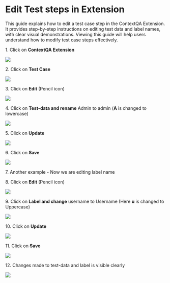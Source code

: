 
# Edit Test steps in Extension

This guide explains how to edit a test case step in the ContextQA Extension. It provides step-by-step instructions on editing test data and label names, with clear visual demonstrations. Viewing this guide will help users understand how to modify test case steps effectively.

1\. Click on **ContextQA Extension**

![](https://ajeuwbhvhr.cloudimg.io/colony-recorder.s3.amazonaws.com/files/2024-03-01/93fa6e28-b373-40e9-9421-bd01cab1eef8/ascreenshot.jpeg?tl_px=1060,0&br_px=1920,480&force_format=png&width=860&wat_scale=76&wat=1&wat_opacity=0.7&wat_gravity=northwest&wat_url=https://colony-recorder.s3.us-west-1.amazonaws.com/images/watermarks/FB923C_standard.png&wat_pad=566,62)


2\. Click on **Test Case**

![](https://ajeuwbhvhr.cloudimg.io/colony-recorder.s3.amazonaws.com/files/2024-03-01/e534fd87-72d2-417a-8c6f-61559027e6fb/user_cropped_screenshot.jpeg?tl_px=1007,107&br_px=1867,588&force_format=png&width=860&wat_scale=76&wat=1&wat_opacity=0.7&wat_gravity=northwest&wat_url=https://colony-recorder.s3.us-west-1.amazonaws.com/images/watermarks/FB923C_standard.png&wat_pad=402,212)


3\. Click on **Edit** (Pencil icon)

![](https://ajeuwbhvhr.cloudimg.io/colony-recorder.s3.amazonaws.com/files/2024-03-01/50c6fd7a-b4be-4aa1-ac6d-12295c613709/ascreenshot.jpeg?tl_px=1060,322&br_px=1920,803&force_format=png&width=860&wat_scale=76&wat=1&wat_opacity=0.7&wat_gravity=northwest&wat_url=https://colony-recorder.s3.us-west-1.amazonaws.com/images/watermarks/FB923C_standard.png&wat_pad=740,212)


4\. Click on **Test-data and rename** Admin to admin (**A** is changed to lowercase)

![](https://ajeuwbhvhr.cloudimg.io/colony-recorder.s3.amazonaws.com/files/2024-03-01/0809a727-4879-4b99-9810-5bb55fef7215/ascreenshot.jpeg?tl_px=1060,201&br_px=1920,682&force_format=png&width=860&wat_scale=76&wat=1&wat_opacity=0.7&wat_gravity=northwest&wat_url=https://colony-recorder.s3.us-west-1.amazonaws.com/images/watermarks/FB923C_standard.png&wat_pad=573,212)


5\. Click on **Update**

![](https://ajeuwbhvhr.cloudimg.io/colony-recorder.s3.amazonaws.com/files/2024-03-01/aed16b07-0f55-4e2a-86c3-37a279fd1df2/ascreenshot.jpeg?tl_px=200,118&br_px=1920,1080&force_format=png&width=1120.0&wat=1&wat_opacity=0.7&wat_gravity=northwest&wat_url=https://colony-recorder.s3.us-west-1.amazonaws.com/images/watermarks/FB923C_standard.png&wat_pad=982,432)


6\. Click on **Save**

![](https://ajeuwbhvhr.cloudimg.io/colony-recorder.s3.amazonaws.com/files/2024-03-01/a0b30aeb-02c9-438f-a181-c9109df0f268/ascreenshot.jpeg?tl_px=773,224&br_px=1920,865&force_format=png&width=1120.0&wat=1&wat_opacity=0.7&wat_gravity=northwest&wat_url=https://colony-recorder.s3.us-west-1.amazonaws.com/images/watermarks/FB923C_standard.png&wat_pad=850,277)


7\. Another example - Now we are editing label name


8\. Click on **Edit** (Pencil icon)

![](https://ajeuwbhvhr.cloudimg.io/colony-recorder.s3.amazonaws.com/files/2024-03-01/1e025d5e-55dd-400c-a541-0d4450628574/ascreenshot.jpeg?tl_px=1060,264&br_px=1920,745&force_format=png&width=860&wat_scale=76&wat=1&wat_opacity=0.7&wat_gravity=northwest&wat_url=https://colony-recorder.s3.us-west-1.amazonaws.com/images/watermarks/FB923C_standard.png&wat_pad=738,212)


9\. Click on **Label and change** username to Username (Here **u** is changed to Uppercase)

![](https://ajeuwbhvhr.cloudimg.io/colony-recorder.s3.amazonaws.com/files/2024-03-01/d8aa1f5c-ae9c-4dc4-9f94-f6e06fc78357/ascreenshot.jpeg?tl_px=1060,149&br_px=1920,630&force_format=png&width=860&wat_scale=76&wat=1&wat_opacity=0.7&wat_gravity=northwest&wat_url=https://colony-recorder.s3.us-west-1.amazonaws.com/images/watermarks/FB923C_standard.png&wat_pad=590,212)


10\. Click on **Update**

![](https://ajeuwbhvhr.cloudimg.io/colony-recorder.s3.amazonaws.com/files/2024-03-01/1a93f230-ec1a-436e-bd57-fa8ec52dc92e/ascreenshot.jpeg?tl_px=200,118&br_px=1920,1080&force_format=png&width=1120.0&wat=1&wat_opacity=0.7&wat_gravity=northwest&wat_url=https://colony-recorder.s3.us-west-1.amazonaws.com/images/watermarks/FB923C_standard.png&wat_pad=993,423)


11\. Click on **Save**

![](https://ajeuwbhvhr.cloudimg.io/colony-recorder.s3.amazonaws.com/files/2024-03-01/b52dd330-8c06-4ced-891c-9e2395bbadc8/ascreenshot.jpeg?tl_px=773,231&br_px=1920,872&force_format=png&width=1120.0&wat=1&wat_opacity=0.7&wat_gravity=northwest&wat_url=https://colony-recorder.s3.us-west-1.amazonaws.com/images/watermarks/FB923C_standard.png&wat_pad=865,277)


12\. Changes made to test-data and label is visible clearly

![](https://ajeuwbhvhr.cloudimg.io/colony-recorder.s3.amazonaws.com/files/2024-03-01/b911bc23-95e2-48b0-bd32-4be4585d8781/user_cropped_screenshot.jpeg?tl_px=1060,294&br_px=1920,775&force_format=png&width=860&wat_scale=76&wat=1&wat_opacity=0.7&wat_gravity=northwest&wat_url=https://colony-recorder.s3.us-west-1.amazonaws.com/images/watermarks/FB923C_standard.png&wat_pad=417,212)



